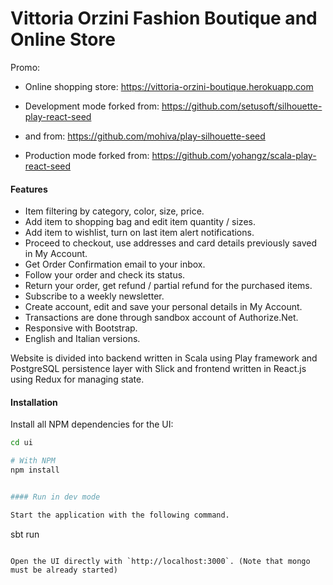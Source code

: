 Vittoria Orzini Fashion Boutique and Online Store
==================================================

Promo:

* Online shopping store: https://vittoria-orzini-boutique.herokuapp.com

* Development mode forked from: https://github.com/setusoft/silhouette-play-react-seed
* and from: https://github.com/mohiva/play-silhouette-seed
* Production mode forked from: https://github.com/yohangz/scala-play-react-seed

#### Features

* Item filtering by category, color, size, price.
* Add item to shopping bag and edit item quantity / sizes.
* Add item to wishlist, turn on last item alert notifications.
* Proceed to checkout, use addresses and card details previously saved in My Account.
* Get Order Confirmation email to your inbox.
* Follow your order and check its status.
* Return your order, get refund / partial refund for the purchased items.
* Subscribe to a weekly newsletter.
* Create account, edit and save your personal details in My Account.
* Transactions are done through sandbox account of Authorize.Net.
* Responsive with Bootstrap.
* English and Italian versions.

Website is divided into backend written in Scala using Play framework and PostgreSQL persistence layer with Slick
and frontend written in React.js using Redux for managing state.

#### Installation

Install all NPM dependencies for the UI:

```bash
cd ui

# With NPM
npm install


#### Run in dev mode

Start the application with the following command.

```
sbt run
```

Open the UI directly with `http://localhost:3000`. (Note that mongo must be already started)
